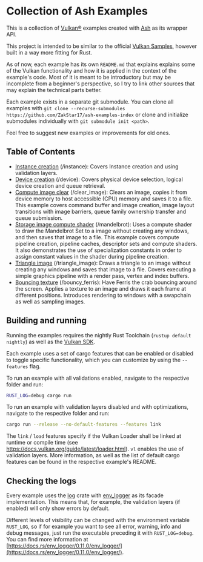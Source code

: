 # Collection of Ash Examples

This is a collection of [Vulkan®](https://www.khronos.org/vulkan/) examples created with [Ash](https://github.com/ash-rs/ash) as its wrapper API.

This project is intended to be similar to the official [Vulkan Samples](https://github.com/KhronosGroup/Vulkan-Samples), however built in a way more fitting for Rust.

As of now, each example has its own `README.md` that explains explains some of the Vulkan functionality and how it is applied in the context of the example's code. Most of it is meant to be introductory but may be incomplete from a beginner's perspective, so I try to link other sources that may explain the technical parts better.

Each example exists in a separate git submodule. You can clone all examples with `git clone --recurse-submodules https://github.com/ZakStar17/ash-examples-index` or clone and initialize submodules individually with `git submodule init <path>`.

Feel free to suggest new examples or improvements for old ones.

## Table of Contents

- [Instance creation](https://github.com/ZakStar17/ash-examples/tree/9f44420e63370e1fab0ce38cfcf29236be59c6eb) (/instance): Covers Instance creation and using validation layers.
- [Device creation](https://github.com/ZakStar17/ash-examples/tree/d753d511cabf34af16bbddf399526c6269dc6e77) (/device): Covers physical device selection, logical device creation and queue retrieval.
- [Compute image clear](https://github.com/ZakStar17/ash-examples/tree/ae662162e7d80cb64e7eaf03975dbe2e0ad83dc0) (/clear_image): Clears an image, copies it from device memory to host accessible (CPU) memory and saves it to a file. This example covers command buffer and image creation, image layout transitions with image barriers, queue family ownership transfer and queue submission.
- [Storage image compute shader](https://github.com/ZakStar17/ash-examples/tree/306e3cc3b4b4294f496810c148f5a0ca5ade249a) (/mandelbrot): Uses a compute shader to draw the Mandelbrot Set to a image without creating any windows, and then saves that image to a file. This example covers compute pipeline creation, pipeline caches, descriptor sets and compute shaders. It also demonstrates the use of specialization constants in order to assign constant values in the shader during pipeline creation.
- [Triangle image](https://github.com/ZakStar17/ash-examples/tree/16051a978a36cc5797160e5b5249fd4f11572586) (/triangle_image): Draws a triangle to an image without creating any windows and saves that image to a file. Covers executing a simple graphics pipeline with a render pass, vertex and index buffers.
- [Bouncing texture](https://github.com/ZakStar17/ash-examples/tree/0795977ff467fbe286d8e6a2ac47412572bfbaae) (/bouncy_ferris): Have Ferris the crab bouncing around the screen. Applies a texture to an image and draws it each frame at different positions. Introduces rendering to windows with a swapchain as well as sampling images.

## Building and running

Running the examples requires the nightly Rust Toolchain (`rustup default nightly`) as well as the [Vulkan SDK](https://www.lunarg.com/vulkan-sdk/).

Each example uses a set of cargo features that can be enabled or disabled to toggle specific functionality, which you can customize by using the `--features` flag.

To run an example with all validations enabled, navigate to the respective folder and run:

```bash
RUST_LOG=debug cargo run
```

To run an example with validation layers disabled and with optimizations, navigate to the respective folder and run:

```bash
cargo run --release --no-default-features --features link
```

The `link` / `load` features specify if the Vulkan Loader shall be linked at runtime or compile time (see https://docs.vulkan.org/guide/latest/loader.html). `vl` enables the use of validation layers. More information, as well as the list of default cargo features can be found in the respective example's README.

## Checking the logs

Every example uses the [log](https://github.com/rust-lang/log) crate with [env_logger](https://docs.rs/env_logger/latest/env_logger/) as its facade implementation. This means that, for example, the validation layers (if enabled) will only show errors by default.

Different levels of visibility can be changed with the environment variable `RUST_LOG`, so if
for example you want to see all error, warning, info and debug messages, just run the executable preceding
it with `RUST_LOG=debug`. You can find more information at [https://docs.rs/env_logger/0.11.0/env_logger/](https://docs.rs/env_logger/0.11.0/env_logger/).
